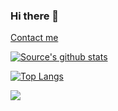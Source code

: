 ### Hi there 👋
[Contact me](https://t.me/autocadme)


[![Source's github stats](https://github-readme-stats.vercel.app/api?username=JATIN2111999&count_private=true&show_icons=true)](https://www.linkedin.com/in/jatinhabibkar/)

[![Top Langs](https://github-readme-stats.vercel.app/api/top-langs/?username=JATIN2111999&layout=compact)](https://www.linkedin.com/in/jatinhabibkar/) 

![](https://komarev.com/ghpvc/?username=JATIN2111999)




<!--
**JATIN2111999/JATIN2111999** is a ✨ _special_ ✨ repository because its `README.md` (this file) appears on your GitHub profile.

Here are some ideas to get you started:

- 🔭 I’m currently working on ...
- 🌱 I’m currently learning ...
- 👯 I’m looking to collaborate on ...
- 🤔 I’m looking for help with ...
- 💬 Ask me about ...
- 📫 How to reach me: ...
- 😄 Pronouns: ...
- ⚡ Fun fact: ...
-->
